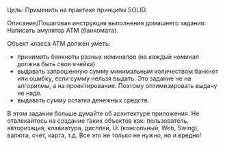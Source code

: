 Цель:
Применить на практике принципы SOLID.

Описание/Пошаговая инструкция выполнения домашнего задания:
Написать эмулятор АТМ (банкомата).

Объект класса АТМ должен уметь:

- принимать банкноты разных номиналов (на каждый номинал должна быть своя ячейка)
- выдавать запрошенную сумму минимальным количеством банкнот или ошибку, если сумму нельзя выдать. Это задание не на
  алгоритмы, а на проектирование. Поэтому оптимизировать выдачу не надо.
- выдавать сумму остатка денежных средств.

В этом задании больше думайте об архитектуре приложения. Не отвлекайтесь на
создание таких объектов как: пользователь, авторизация, клавиатура, дисплей, UI (консольный, Web, Swing), валюта, счет,
карта, т.д. Все это не только не нужно, но и вредно!